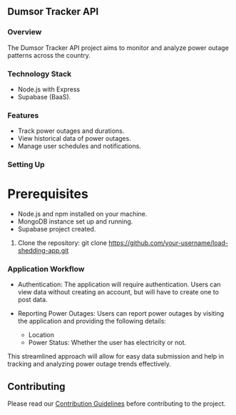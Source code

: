 ## Dumsor Tracker API

### Overview
The Dumsor Tracker API project aims to monitor and analyze power outage patterns across the country.

### Technology Stack
- Node.js with Express
- Supabase (BaaS).

### Features
-  Track power outages and durations.
- View historical data of power outages.
- Manage user schedules and notifications.

### Setting Up

# Prerequisites
- Node.js and npm installed on your machine.
- MongoDB instance set up and running.
- Supabase project created.

1. Clone the repository:
git clone https://github.com/your-username/load-shedding-app.git



### Application Workflow
- Authentication: The application will require authentication. Users can view data without creating an account, but will have to create one to post data.

- Reporting Power Outages: Users can report power outages by visiting the application and providing the following details:
  - Location
  - Power Status: Whether the user has electricity or not.

This streamlined approach will allow for easy data submission and help in tracking and analyzing power outage trends effectively.







## Contributing
Please read our [Contribution Guidelines](contributing/CONTRIBUTING.md) before contributing to the project.


